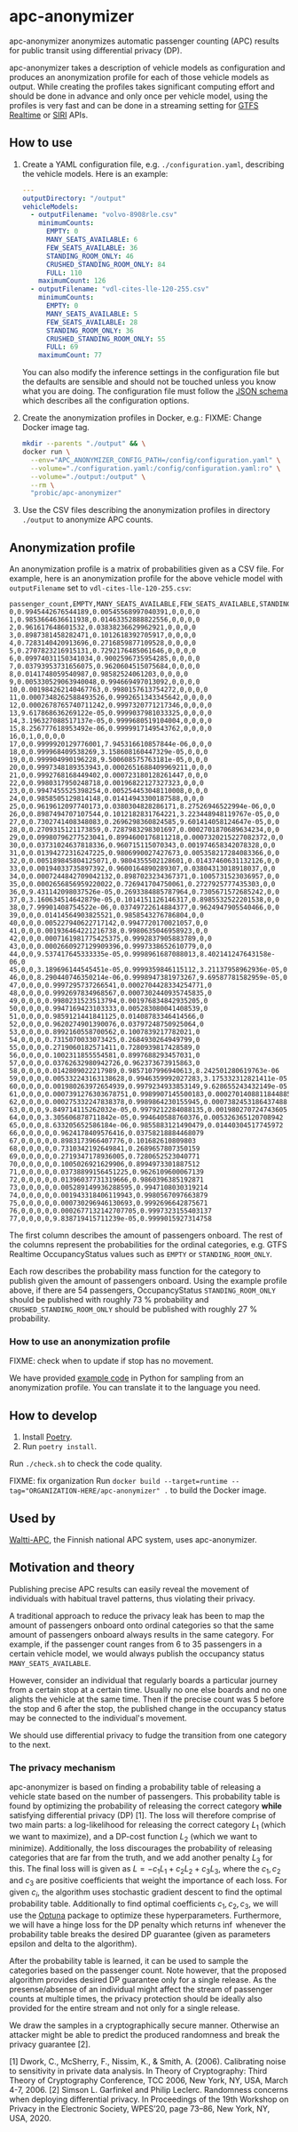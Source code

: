 # apc-anonymizer

apc-anonymizer anonymizes automatic passenger counting (APC) results for public transit using differential privacy (DP).

apc-anonymizer takes a description of vehicle models as configuration and produces an anonymization profile for each of those vehicle models as output.
While creating the profiles takes significant computing effort and should be done in advance and only once per vehicle model, using the profiles is very fast and can be done in a streaming setting for [GTFS Realtime](https://gtfs.org/realtime/) or [SIRI](https://www.siri-cen.eu/) APIs.

## How to use

1. Create a YAML configuration file, e.g. `./configuration.yaml`, describing the vehicle models.
   Here is an example:

   ```yaml
   ---
   outputDirectory: "/output"
   vehicleModels:
     - outputFilename: "volvo-8908rle.csv"
       minimumCounts:
         EMPTY: 0
         MANY_SEATS_AVAILABLE: 6
         FEW_SEATS_AVAILABLE: 36
         STANDING_ROOM_ONLY: 46
         CRUSHED_STANDING_ROOM_ONLY: 84
         FULL: 110
       maximumCount: 126
     - outputFilename: "vdl-cites-lle-120-255.csv"
       minimumCounts:
         EMPTY: 0
         MANY_SEATS_AVAILABLE: 5
         FEW_SEATS_AVAILABLE: 28
         STANDING_ROOM_ONLY: 36
         CRUSHED_STANDING_ROOM_ONLY: 55
         FULL: 69
       maximumCount: 77
   ```

   You can also modify the inference settings in the configuration file but the defaults are sensible and should not be touched unless you know what you are doing.
   The configuration file must follow the [JSON schema](./src/apc_anonymizer/apc-anonymizer-schema.json) which describes all the configuration options.

1. Create the anonymization profiles in Docker, e.g.:
   FIXME: Change Docker image tag.

   ```sh
   mkdir --parents "./output" && \
   docker run \
     --env="APC_ANONYMIZER_CONFIG_PATH=/config/configuration.yaml" \
     --volume="./configuration.yaml:/config/configuration.yaml:ro" \
     --volume="./output:/output" \
     --rm \
     "probic/apc-anonymizer"
   ```

1. Use the CSV files describing the anonymization profiles in directory `./output` to anonymize APC counts.

## Anonymization profile

An anonymization profile is a matrix of probabilities given as a CSV file.
For example, here is an anonymization profile for the above vehicle model with `outputFilename` set to `vdl-cites-lle-120-255.csv`:

```csv
passenger_count,EMPTY,MANY_SEATS_AVAILABLE,FEW_SEATS_AVAILABLE,STANDING_ROOM_ONLY,CRUSHED_STANDING_ROOM_ONLY,FULL
0,0.9945442676544189,0.00545568997040391,0,0,0,0
1,0.9853664636611938,0.01463352888822556,0,0,0,0
2,0.961617648601532,0.03838236629962921,0,0,0,0
3,0.8987381458282471,0.1012618392705917,0,0,0,0
4,0.7283140420913696,0.2716859877109528,0,0,0,0
5,0.2707823216915131,0.7292176485061646,0,0,0,0
6,0.09974031150341034,0.9002596735954285,0,0,0,0
7,0.03793953731656075,0.9620604515075684,0,0,0,0
8,0.0141748059540987,0.98582524061203,0,0,0,0
9,0.005330529063940048,0.994669497013092,0,0,0,0
10,0.001984262140467763,0.9980157613754272,0,0,0,0
11,0.0007348262588493526,0.9992651343345642,0,0,0,0
12,0.0002678765740711242,0.9997320771217346,0,0,0,0
13,9.617868636269122e-05,0.9999037981033325,0,0,0,0
14,3.196327088517137e-05,0.9999680519104004,0,0,0,0
15,8.256777618953492e-06,0.9999917149543762,0,0,0,0
16,0,1,0,0,0,0
17,0,0.9999920129776001,7.945316610857844e-06,0,0,0
18,0,0.999968409538269,3.158608160447329e-05,0,0,0
19,0,0.999904990196228,9.500608575763181e-05,0,0,0
20,0,0.9997348189353943,0.0002651688409969211,0,0,0
21,0,0.9992768168449402,0.000723180128261447,0,0,0
22,0,0.9980317950248718,0.00196822127327323,0,0,0
23,0,0.9947455525398254,0.005254453048110008,0,0,0
24,0,0.9858505129814148,0.01414943300187588,0,0,0
25,0,0.9619612097740173,0.0380304828286171,8.27526946522994e-06,0,0
26,0,0.8987494707107544,0.1012182831764221,3.223448948119767e-05,0,0
27,0,0.7302741408348083,0.2696298360824585,9.601414058124647e-05,0,0
28,0,0.2709315121173859,0.7287983298301697,0.0002701870689634234,0,0
29,0,0.09980796277523041,0.8994600176811218,0.0007320215227082372,0,0
30,0,0.03731024637818336,0.960715115070343,0.001974658342078328,0,0
31,0,0.01394272316247225,0.9806990027427673,0.005358217284083366,0,0
32,0,0.005189845804125071,0.9804355502128601,0.01437460631132126,0,0
33,0,0.00194033735897392,0.9600164890289307,0.03804313018918037,0,0
34,0,0.0007244842709042132,0.8987023234367371,0.1005731523036957,0,0
35,0,0.0002656856959220022,0.726941704750061,0.2727925777435303,0,0
36,0,9.431142098037526e-05,0.2693384885787964,0.7305671572685242,0,0
37,0,3.160634514642879e-05,0.1014151126146317,0.8985532522201538,0,0
38,0,7.99901408754522e-06,0.03749722614884377,0.9624947905540466,0,0
39,0,0,0.01414564903825521,0.9858543276786804,0,0
40,0,0,0.005227940622717142,0.9947720170021057,0,0
41,0,0,0.001936464221216738,0.9980635046958923,0,0
42,0,0,0.0007161981775425375,0.9992837905883789,0,0
43,0,0,0.0002660927129909396,0.9997338652610779,0,0
44,0,0,9.537417645333335e-05,0.9998961687088013,8.402141247643158e-06,0
45,0,0,3.189696144545451e-05,0.9999359846115112,3.21137958962936e-05,0
46,0,0,8.290440746350214e-06,0.9998947381973267,9.69587781582959e-05,0
47,0,0,0,0.9997295737266541,0.0002704428334254771,0
48,0,0,0,0.9992697834968567,0.0007302440935745835,0
49,0,0,0,0.9980231523513794,0.001976834842935205,0
50,0,0,0,0.9947169423103333,0.005283080041408539,0
51,0,0,0,0.9859121441841125,0.01408783346414566,0
52,0,0,0,0.9620274901390076,0.03797248750925064,0
53,0,0,0,0.8992160558700562,0.1007839217782021,0
54,0,0,0,0.7315070033073425,0.2684930264949799,0
55,0,0,0,0.2719060182571411,0.7280939817428589,0
56,0,0,0,0.1002311855554581,0.8997688293457031,0
57,0,0,0,0.03762632980942726,0.962373673915863,0
58,0,0,0,0.0142809022217989,0.9857107996940613,8.242501280619763e-06
59,0,0,0,0.005332243163138628,0.9946359992027283,3.175332312821411e-05
60,0,0,0,0.001980263972654939,0.9979234933853149,9.628655243432149e-05
61,0,0,0,0.0007391276303678751,0.9989907145500183,0.0002701408811844885
62,0,0,0,0.000275332247838378,0.9989864230155945,0.0007382453186437488
63,0,0,0,9.849714115262032e-05,0.9979212284088135,0.001980270724743605
64,0,0,0,3.305606878711842e-05,0.994640588760376,0.005326365120708942
65,0,0,0,8.633205652586184e-06,0.9855883121490479,0.01440304517745972
66,0,0,0,0,0.9624178409576416,0.03758218884468079
67,0,0,0,0,0.8983173966407776,0.101682610809803
68,0,0,0,0,0.7310342192649841,0.2689657807350159
69,0,0,0,0,0.2719347178936005,0.7280652523040771
70,0,0,0,0,0.1005026921629906,0.8994973301887512
71,0,0,0,0,0.03738899156451225,0.9626109600067139
72,0,0,0,0,0.01396037731319666,0.9860396385192871
73,0,0,0,0,0.005289149936288595,0.9947108030319214
74,0,0,0,0,0.001943318406119943,0.9980567097663879
75,0,0,0,0,0.000730296946130693,0.9992696642875671
76,0,0,0,0,0.0002677132142707705,0.9997323155403137
77,0,0,0,0,9.838719415711239e-05,0.9999015927314758
```

The first column describes the amount of passengers onboard.
The rest of the columns represent the probabilities for the ordinal categories, e.g. GTFS Realtime OccupancyStatus values such as `EMPTY` or `STANDING_ROOM_ONLY`.

Each row describes the probability mass function for the category to publish given the amount of passengers onboard.
Using the example profile above, if there are 54 passengers, OccupancyStatus `STANDING_ROOM_ONLY` should be published with roughly 73 % probability and `CRUSHED_STANDING_ROOM_ONLY` should be published with roughly 27 % probability.

### How to use an anonymization profile

FIXME: check when to update if stop has no movement.

We have provided [example code](./src/apc_anonymizer/mechanisms/simple/sampling.py) in Python for sampling from an anonymization profile.
You can translate it to the language you need.

## How to develop

1. Install [Poetry](https://python-poetry.org/).
1. Run `poetry install`.

Run `./check.sh` to check the code quality.

FIXME: fix organization
Run `docker build --target=runtime --tag="ORGANIZATION-HERE/apc-anonymizer" .` to build the Docker image.

## Used by

[Waltti-APC](https://github.com/tvv-lippu-ja-maksujarjestelma-oy/waltti-apc), the Finnish national APC system, uses apc-anonymizer.

## Motivation and theory

Publishing precise APC results can easily reveal the movement of individuals with habitual travel patterns, thus violating their privacy.

A traditional approach to reduce the privacy leak has been to map the amount of passengers onboard onto ordinal categories so that the same amount of passengers onboard always results in the same category.
For example, if the passenger count ranges from 6 to 35 passengers in a certain vehicle model, we would always publish the occupancy status `MANY_SEATS_AVAILABLE`.

However, consider an individual that regularly boards a particular journey from a certain stop at a certain time.
Usually no one else boards and no one alights the vehicle at the same time.
Then if the precise count was 5 before the stop and 6 after the stop, the published change in the occupancy status may be connected to the individual's movement.

We should use differential privacy to fudge the transition from one category to the next.

### The privacy mechanism

apc-anonymizer is based on finding a probability table of releasing a vehicle state based on the number of passengers.
This probability table is found by optimizing the probability of releasing the correct category **while** satisfying differential privacy (DP) [1].
The loss will therefore comprise of two main parts: a log-likelihood for releasing the correct category $L_1$ (which we want to maximize), and a DP-cost function $L_2$ (which we want to minimize).
Additionally, the loss discourages the probability of releasing categories that are far from the truth, and we add another penalty $L_3$ for this.
The final loss will is given as $L = -c_1L_1 + c_2L_2 + c_3L_3$, where the $c_1, c_2$ and $c_3$ are positive coefficients that weight the importance of each loss.
For given $c_i$, the algorithm uses stochastic gradient descent to find the optimal probability table.
Additionally to find optimal coefficients $c_1, c_2, c_3$, we will use the [Optuna](https://github.com/optuna/optuna) package to optimize these hyperparameters.
Furthermore, we will have a hinge loss for the DP penalty which returns $\inf$ whenever the probability table breaks the desired DP guarantee (given as parameters epsilon and delta to the algorithm).

After the probability table is learned, it can be used to sample the categories based on the passenger count.
Note however, that the proposed algorithm provides desired DP guarantee only for a single release.
As the presense/absense of an individual might affect the stream of passenger counts at multiple times, the privacy protection should be ideally also provided for the entire stream and not only for a single release.

We draw the samples in a cryptographically secure manner.
Otherwise an attacker might be able to predict the produced randomness and break the privacy guarantee [2].

[1] Dwork, C., McSherry, F., Nissim, K., & Smith, A. (2006). Calibrating noise to sensitivity in private data analysis. In Theory of Cryptography: Third Theory of Cryptography Conference, TCC 2006, New York, NY, USA, March 4-7, 2006.
[2] Simson L. Garfinkel and Philip Leclerc. Randomness concerns when deploying differential privacy. In Proceedings of the 19th Workshop on Privacy in the Electronic Society, WPES’20, page 73–86, New York, NY, USA, 2020.

